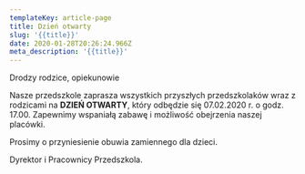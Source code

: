 ```yaml
---
templateKey: article-page
title: Dzień otwarty
slug: '{{title}}'
date: 2020-01-28T20:26:24.966Z
meta_description: '{{title}}'
---
```

Drodzy rodzice, opiekunowie

Nasze przedszkole zaprasza wszystkich przyszłych przedszkolaków wraz z rodzicami na **DZIEŃ OTWARTY**, który odbędzie się 07.02.2020 r. o godz. 17.00. Zapewnimy wspaniałą zabawę i możliwość obejrzenia naszej placówki. 

Prosimy o przyniesienie obuwia zamiennego dla dzieci.

Dyrektor i Pracownicy Przedszkola.
